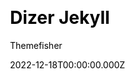 ---
title: Dizer Jekyll
github: https://github.com/themefisher/dizer-jekyll/
demo: https://demo.themefisher.com/dizer-jekyll/
author: Themefisher
author_link: https://themefisher.com
date: 2022-12-18T00:00:00.000Z
description: Dizer is a awesome Jekyll portfolio theme.
ssg:
  - Jekyll
css:
  - Bootstrap
cms:
  - Markdown
category:
  - Portfolio
draft: false
---
